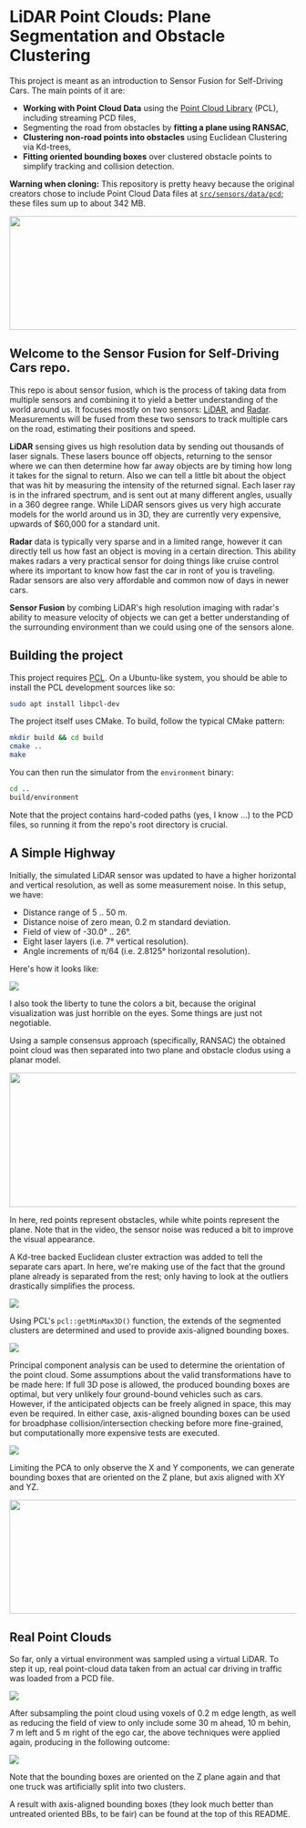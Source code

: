 # LiDAR Point Clouds: Plane Segmentation and Obstacle Clustering

This project is meant as an introduction to Sensor Fusion for Self-Driving Cars. The main points of it are:

- **Working with Point Cloud Data** using the [Point Cloud Library](https://pointcloudlibrary.github.io/) (PCL), including streaming PCD files,
- Segmenting the road from obstacles by **fitting a plane using RANSAC**,
- **Clustering non-road points into obstacles** using Euclidean Clustering via Kd-trees,
- **Fitting oriented bounding boxes** over clustered obstacle points to simplify tracking and collision detection.

**Warning when cloning:** This repository is pretty heavy because the original creators chose to include
Point Cloud Data files at [`src/sensors/data/pcd`](src/sensors/data/pcd); these files sum up to about 342 MB.

<img src="media/submission.webp" width="800" height="200" />

## Welcome to the Sensor Fusion for Self-Driving Cars repo.

This repo is about sensor fusion, which is the process of
taking data from multiple sensors and combining it to yield a better
understanding of the world around us. It focuses mostly on two
sensors: [LiDAR](https://en.wikipedia.org/wiki/Lidar), and 
[Radar](https://en.wikipedia.org/wiki/Radar).
Measurements will be fused from these two sensors to track multiple
cars on the road, estimating their positions and speed.

**LiDAR** sensing gives us high resolution data by sending out thousands of
laser signals. These lasers bounce off objects, returning to the sensor where
we can then determine how far away objects are by timing how long it takes
for the signal to return. Also we can tell a little bit about the object
that was hit by measuring the intensity of the returned signal. Each laser
ray is in the infrared spectrum, and is sent out at many different angles,
usually in a 360 degree range. While LiDAR sensors gives us very high
accurate models for the world around us in 3D, they are currently very
expensive, upwards of $60,000 for a standard unit.

**Radar** data is typically very sparse and in a limited range, however it
can directly tell us how fast an object is moving in a certain direction.
This ability makes radars a very practical sensor for doing things like
cruise control where its important to know how fast the car in ront of you
is traveling. Radar sensors are also very affordable and common now of days
in newer cars.

**Sensor Fusion** by combing LiDAR's high resolution imaging with radar's
ability to measure velocity of objects we can get a better understanding
of the surrounding environment than we could using one of the sensors alone.

## Building the project

This project requires [PCL](https://pointcloudlibrary.github.io/). On a
Ubuntu-like system, you should be able to install the PCL development
sources like so:

```bash
sudo apt install libpcl-dev
```

The project itself uses CMake. To build, follow the typical CMake pattern:

```bash
mkdir build && cd build
cmake ..
make
```

You can then run the simulator from the `environment` binary:

```bash
cd ..
build/environment
```

Note that the project contains hard-coded paths (yes, I know ...)
to the PCD files, so running it from the repo's root directory is crucial.

## A Simple Highway

Initially, the simulated LiDAR sensor was updated to have a higher
horizontal and vertical resolution, as well as some measurement noise.
In this setup, we have:

- Distance range of 5 .. 50 m.
- Distance noise of zero mean, 0.2 m standard deviation.
- Field of view of -30.0° .. 26°.
- Eight laser layers (i.e. 7° vertical resolution).
- Angle increments of π/64 (i.e. 2.8125° horizontal resolution).

Here's how it looks like:

![](media/lidar-updated.png)

I also took the liberty to tune the colors a bit, because the original
visualization was just horrible on the eyes. Some things are just not negotiable.

Using a sample consensus approach (specifically, RANSAC) the obtained
point cloud was then separated into two plane and obstacle clodus
using a planar model.

<img src="media/point-cloud-separation.webp" width="800" height="236" />

In here, red points represent obstacles, while white points represent
the plane. Note that in the video, the sensor noise was reduced a bit
to improve the visual appearance.

A Kd-tree backed Euclidean cluster extraction was added to tell the separate
cars apart. In here, we're making use of the fact that the ground plane
already is separated from the rest; only having to look at the outliers
drastically simplifies the process.

![](media/cluster-segmentation.png)

Using PCL's `pcl::getMinMax3D()` function, the extends of the segmented
clusters are determined and used to provide axis-aligned bounding boxes.

![](media/euclidean-cluster-extraction.png)

Principal component analysis can be used to determine the orientation of
the point cloud. Some assumptions about the valid transformations have
to be made here: If full 3D pose is allowed, the produced bounding boxes
are optimal, but very unlikely four ground-bound vehicles such as cars.
However, if the anticipated objects can be freely aligned in space,
this may even be required.
In either case, axis-aligned bounding boxes can be used for broadphase
collision/intersection checking before more fine-grained, but
computationally more expensive tests are executed. 

![](media/fully-oriented-bounding-box.png)

Limiting the PCA to only observe the X and Y components, we can generate
bounding boxes that are oriented on the Z plane, but axis aligned with
XY and YZ.

<img src="media/z-oriented-bounding-box.webp" width="800" height="200" />

## Real Point Clouds

So far, only a virtual environment was sampled using a virtual LiDAR.
To step it up, real point-cloud data taken from an actual car driving
in traffic was loaded from a PCD file.

![](media/real-pcd.png)

After subsampling the point cloud using voxels of 0.2 m edge length,
as well as reducing the field of view to only include some 30 m ahead,
10 m behin, 7 m left and 5 m right of the ego car, the above techniques
were applied again, producing in the following outcome:

![](media/real-pcd-obb.png)

Note that the bounding boxes are oriented on the Z plane again and that
one truck was artificially split into two clusters.

A result with axis-aligned bounding boxes (they look much better
than untreated oriented BBs, to be fair) can be found at the top of this
README.
